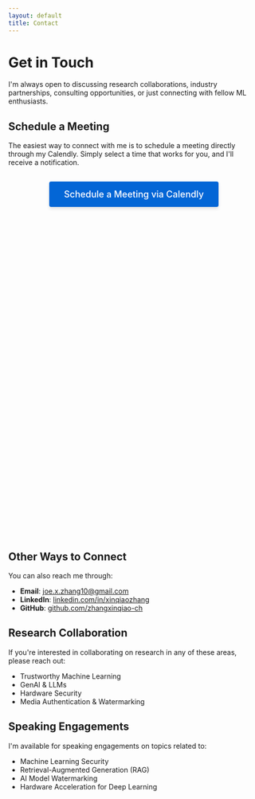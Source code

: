 ```yaml
---
layout: default
title: Contact
---
```


# Get in Touch

I'm always open to discussing research collaborations, industry partnerships, consulting opportunities, or just connecting with fellow ML enthusiasts.

## Schedule a Meeting

The easiest way to connect with me is to schedule a meeting directly through my Calendly. Simply select a time that works for you, and I'll receive a notification.

<div class="calendly-container">
  <a href="https://calendly.com/joe-x-zhang10" class="calendly-button" target="_blank">Schedule a Meeting via Calendly</a>
</div>

<div class="calendly-inline-widget" data-url="https://calendly.com/joe-x-zhang10" style="min-width:320px;height:630px;"></div>
<script type="text/javascript" src="https://assets.calendly.com/assets/external/widget.js" async></script>

## Other Ways to Connect

You can also reach me through:

- **Email**: [joe.x.zhang10@gmail.com](mailto:joe.x.zhang10@gmail.com)
- **LinkedIn**: [linkedin.com/in/xinqiaozhang](https://www.linkedin.com/in/xinqiaozhang)
- **GitHub**: [github.com/zhangxinqiao-ch](https://github.com/zhangxinqiao-ch)

## Research Collaboration

If you're interested in collaborating on research in any of these areas, please reach out:

- Trustworthy Machine Learning
- GenAI & LLMs
- Hardware Security
- Media Authentication & Watermarking

## Speaking Engagements

I'm available for speaking engagements on topics related to:

- Machine Learning Security
- Retrieval-Augmented Generation (RAG)
- AI Model Watermarking
- Hardware Acceleration for Deep Learning

<style>
  .calendly-container {
    margin: 30px 0;
    text-align: center;
  }
  
  .calendly-button {
    display: inline-block;
    padding: 15px 30px;
    background-color: #0366d6;
    color: white;
    text-decoration: none;
    border-radius: 4px;
    font-weight: 500;
    font-size: 18px;
    transition: background-color 0.2s ease, transform 0.2s ease;
    box-shadow: 0 4px 6px rgba(0,0,0,0.1);
  }
  
  .calendly-button:hover {
    background-color: #0256b9;
    transform: translateY(-2px);
    box-shadow: 0 6px 8px rgba(0,0,0,0.15);
    text-decoration: none;
  }
</style> 